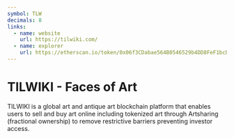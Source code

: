 ```yaml
---
symbol: TLW
decimals: 8
links:
  - name: website
    url: https://tilwiki.com/
  - name: explorer
    url: https://etherscan.io/token/0x06f3CDabae564B0546529b4DD8FeF1bcD4235753
---
```


# TILWIKI - Faces of Art

TILWIKI is a global art and antique art blockchain platform that enables users to sell and buy art online including tokenized art through Artsharing (fractional ownership) to remove restrictive barriers preventing investor access.
